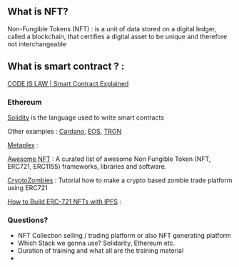 ## What is NFT?
Non-Fungible Tokens (NFT) : is a unit of data stored on a digital ledger, called a blockchain, that certifies a digital asset to be unique and therefore not interchangeable
## What is smart contract ? :
[CODE IS LAW | Smart Contract Explained](https://www.youtube.com/watch?v=pWGLtjG-F5c) 


### Ethereum
[Solidity](https://soliditylang.org/) is the language used to write smart contracts

Other examples : [Cardano](https://cardano.org/), [EOS](https://eos.io/), [TRON](https://tron.network/)


[Metaplex](https://docs.metaplex.com/) :

[Awesome NFT](https://github.com/gianni-dalerta/awesome-nft) : A curated list of awesome Non Fungible Token (NFT, ERC721, ERC1155) frameworks, libraries and software.

[CryptoZombies](https://cryptozombies.io/en/lesson/5) : Tutorial how to make a crypto based zombie trade platform using ERC721

[How to Build ERC-721 NFTs with IPFS](https://medium.com/pinata/how-to-build-erc-721-nfts-with-ipfs-e76a21d8f914) :

### Questions?
* NFT Collection selling / trading platform or also NFT generating platform
* Which Stack we gonna use? Solidarity, Ethereum etc.
* Duration of training and what all are the training material
* 